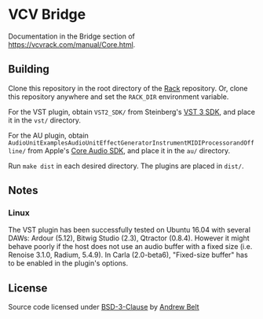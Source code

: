 # VCV Bridge

Documentation in the Bridge section of https://vcvrack.com/manual/Core.html.

## Building

Clone this repository in the root directory of the [Rack](https://github.com/VCVRack/Rack) repository. Or, clone this repository anywhere and set the `RACK_DIR` environment variable.

For the VST plugin, obtain `VST2_SDK/` from Steinberg's [VST 3 SDK](https://www.steinberg.net/en/company/developers.html), and place it in the `vst/` directory.

For the AU plugin, obtain `AudioUnitExamplesAudioUnitEffectGeneratorInstrumentMIDIProcessorandOffline/` from Apple's [Core Audio SDK](https://developer.apple.com/library/content/documentation/MusicAudio/Conceptual/AudioUnitProgrammingGuide/AQuickTouroftheCoreAudioSDK/AQuickTouroftheCoreAudioSDK.html), and place it in the `au/` directory.

Run `make dist` in each desired directory. The plugins are placed in `dist/`.

## Notes

### Linux

The VST plugin has been successfully tested on Ubuntu 16.04 with several DAWs: Ardour (5.12), Bitwig Studio (2.3), Qtractor (0.8.4).
However it might behave poorly if the host does not use an audio buffer with a fixed size (i.e. Renoise 3.1.0, Radium, 5.4.9).
In Carla (2.0-beta6), "Fixed-size buffer" has to be enabled in the plugin's options.

## License

Source code licensed under [BSD-3-Clause](LICENSE.txt) by [Andrew Belt](https://andrewbelt.name/)
